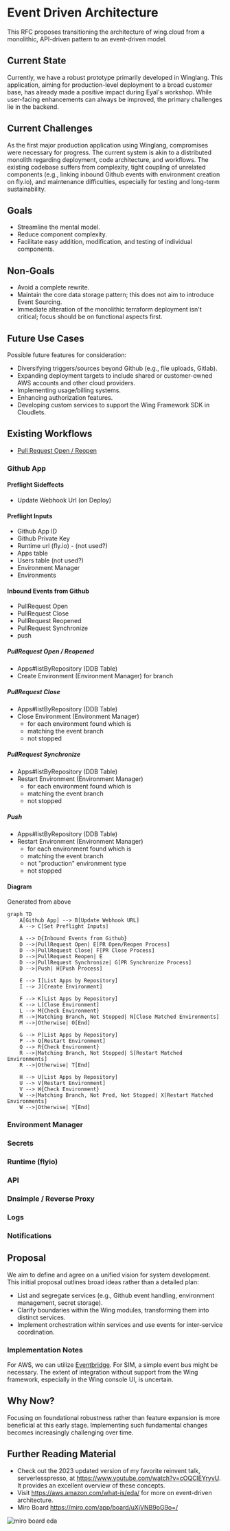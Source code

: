 # Event Driven Architecture

This RFC proposes transitioning the architecture of wing.cloud from a monolithic, API-driven pattern to an event-driven model.

## Current State

Currently, we have a robust prototype primarily developed in Winglang. This application, aiming for production-level deployment to a broad customer base, has already made a positive impact during Eyal's workshop. While user-facing enhancements can always be improved, the primary challenges lie in the backend.

## Current Challenges

As the first major production application using Winglang, compromises were necessary for progress. The current system is akin to a distributed monolith regarding deployment, code architecture, and workflows. The existing codebase suffers from complexity, tight coupling of unrelated components (e.g., linking inbound Github events with environment creation on fly.io), and maintenance difficulties, especially for testing and long-term sustainability.

## Goals

- Streamline the mental model.
- Reduce component complexity.
- Facilitate easy addition, modification, and testing of individual components.

## Non-Goals

- Avoid a complete rewrite.
- Maintain the core data storage pattern; this does not aim to introduce Event Sourcing.
- Immediate alteration of the monolithic terraform deployment isn't critical; focus should be on functional aspects first.

## Future Use Cases

Possible future features for consideration:

- Diversifying triggers/sources beyond Github (e.g., file uploads, Gitlab).
- Expanding deployment targets to include shared or customer-owned AWS accounts and other cloud providers.
- Implementing usage/billing systems.
- Enhancing authorization features.
- Developing custom services to support the Wing Framework SDK in Cloudlets.

## Existing Workflows

- [Pull Request Open / Reopen](../workflows/gitihub-pull-request-open.md)

### Github App

#### Preflight Sideffects

- Update Webhook Url (on Deploy)

#### Preflight Inputs

- Github App ID
- Github Private Key
- Runtime url (fly.io) - (not used?)
- Apps table
- Users table (not used?)
- Environment Manager
- Environments

#### Inbound Events from Github

- PullRequest Open
- PullRequest Close
- PullRequest Reopened
- PullRequest Synchronize
- push

##### PullRequest Open / Reopened

- Apps#listByRepository (DDB Table)
- Create Environment (Environment Manager) for branch

##### PullRequest Close

- Apps#listByRepository (DDB Table)
- Close Environment (Environment Manager)
  - for each environment found which is
  - matching the event branch
  - not stopped

##### PullRequest Synchronize

- Apps#listByRepository (DDB Table)
- Restart Environment (Environment Manager)
  - for each environment found which is
  - matching the event branch
  - not stopped

##### Push

- Apps#listByRepository (DDB Table)
- Restart Environment (Environment Manager)
  - for each environment found which is
  - matching the event branch
  - not "production" environment type
  - not stopped

#### Diagram

Generated from above

```mermaid
graph TD
    A[Github App] --> B[Update Webhook URL]
    A --> C[Set Preflight Inputs]

    A --> D{Inbound Events from Github}
    D -->|PullRequest Open| E[PR Open/Reopen Process]
    D -->|PullRequest Close| F[PR Close Process]
    D -->|PullRequest Reopen| E
    D -->|PullRequest Synchronize| G[PR Synchronize Process]
    D -->|Push| H[Push Process]

    E --> I[List Apps by Repository]
    I --> J[Create Environment]

    F --> K[List Apps by Repository]
    K --> L[Close Environment]
    L --> M{Check Environment}
    M -->|Matching Branch, Not Stopped| N[Close Matched Environments]
    M -->|Otherwise| O[End]

    G --> P[List Apps by Repository]
    P --> Q[Restart Environment]
    Q --> R{Check Environment}
    R -->|Matching Branch, Not Stopped| S[Restart Matched Environments]
    R -->|Otherwise| T[End]

    H --> U[List Apps by Repository]
    U --> V[Restart Environment]
    V --> W{Check Environment}
    W -->|Matching Branch, Not Prod, Not Stopped| X[Restart Matched Environments]
    W -->|Otherwise| Y[End]
```

### Environment Manager

### Secrets

### Runtime (flyio)

### API

### Dnsimple / Reverse Proxy

### Logs

### Notifications

## Proposal

We aim to define and agree on a unified vision for system development. This initial proposal outlines broad ideas rather than a detailed plan:

- List and segregate services (e.g., Github event handling, environment management, secret storage).
- Clarify boundaries within the Wing modules, transforming them into distinct services.
- Implement orchestration within services and use events for inter-service coordination.

### Implementation Notes

For AWS, we can utilize [Eventbridge](https://aws.amazon.com/eventbridge/). For SIM, a simple event bus might be necessary. The extent of integration without support from the Wing framework, especially in the Wing console UI, is uncertain.

## Why Now?

Focusing on foundational robustness rather than feature expansion is more beneficial at this early stage. Implementing such fundamental changes becomes increasingly challenging over time.

## Further Reading Material

- Check out the 2023 updated version of my favorite reinvent talk, serverlesspresso, at https://www.youtube.com/watch?v=cOQClEYryvU. It provides an excellent overview of these concepts.
- Visit https://aws.amazon.com/what-is/eda/ for more on event-driven architecture.
- Miro Board https://miro.com/app/board/uXjVNB9oG9o=/

![miro board eda](./eda.png)